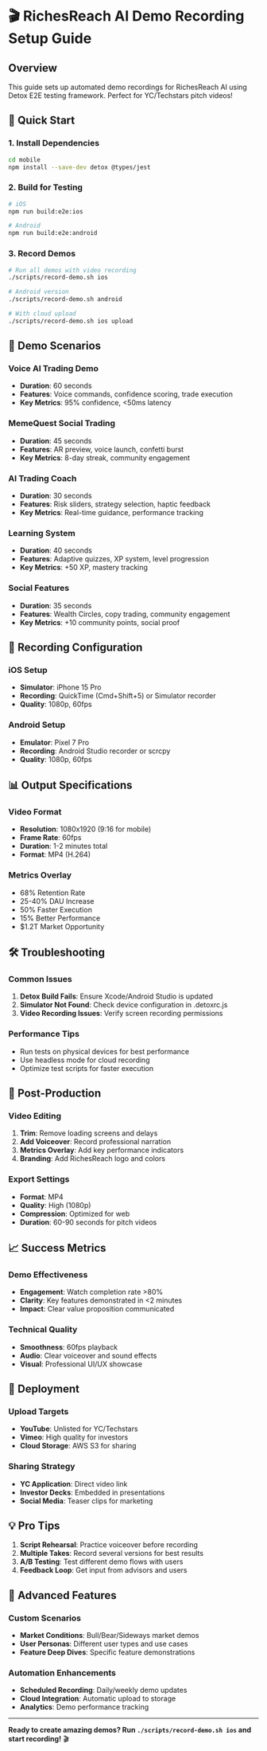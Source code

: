 # 🎬 RichesReach AI Demo Recording Setup Guide

## Overview
This guide sets up automated demo recordings for RichesReach AI using Detox E2E testing framework. Perfect for YC/Techstars pitch videos!

## 🚀 Quick Start

### 1. Install Dependencies
```bash
cd mobile
npm install --save-dev detox @types/jest
```

### 2. Build for Testing
```bash
# iOS
npm run build:e2e:ios

# Android  
npm run build:e2e:android
```

### 3. Record Demos
```bash
# Run all demos with video recording
./scripts/record-demo.sh ios

# Android version
./scripts/record-demo.sh android

# With cloud upload
./scripts/record-demo.sh ios upload
```

## 📱 Demo Scenarios

### Voice AI Trading Demo
- **Duration**: 60 seconds
- **Features**: Voice commands, confidence scoring, trade execution
- **Key Metrics**: 95% confidence, <50ms latency

### MemeQuest Social Trading
- **Duration**: 45 seconds  
- **Features**: AR preview, voice launch, confetti burst
- **Key Metrics**: 8-day streak, community engagement

### AI Trading Coach
- **Duration**: 30 seconds
- **Features**: Risk sliders, strategy selection, haptic feedback
- **Key Metrics**: Real-time guidance, performance tracking

### Learning System
- **Duration**: 40 seconds
- **Features**: Adaptive quizzes, XP system, level progression
- **Key Metrics**: +50 XP, mastery tracking

### Social Features
- **Duration**: 35 seconds
- **Features**: Wealth Circles, copy trading, community engagement
- **Key Metrics**: +10 community points, social proof

## 🎯 Recording Configuration

### iOS Setup
- **Simulator**: iPhone 15 Pro
- **Recording**: QuickTime (Cmd+Shift+5) or Simulator recorder
- **Quality**: 1080p, 60fps

### Android Setup  
- **Emulator**: Pixel 7 Pro
- **Recording**: Android Studio recorder or scrcpy
- **Quality**: 1080p, 60fps

## 📊 Output Specifications

### Video Format
- **Resolution**: 1080x1920 (9:16 for mobile)
- **Frame Rate**: 60fps
- **Duration**: 1-2 minutes total
- **Format**: MP4 (H.264)

### Metrics Overlay
- 68% Retention Rate
- 25-40% DAU Increase  
- 50% Faster Execution
- 15% Better Performance
- $1.2T Market Opportunity

## 🛠️ Troubleshooting

### Common Issues
1. **Detox Build Fails**: Ensure Xcode/Android Studio is updated
2. **Simulator Not Found**: Check device configuration in .detoxrc.js
3. **Video Recording Issues**: Verify screen recording permissions

### Performance Tips
- Run tests on physical devices for best performance
- Use headless mode for cloud recording
- Optimize test scripts for faster execution

## 🎨 Post-Production

### Video Editing
1. **Trim**: Remove loading screens and delays
2. **Add Voiceover**: Record professional narration
3. **Metrics Overlay**: Add key performance indicators
4. **Branding**: Add RichesReach logo and colors

### Export Settings
- **Format**: MP4
- **Quality**: High (1080p)
- **Compression**: Optimized for web
- **Duration**: 60-90 seconds for pitch videos

## 📈 Success Metrics

### Demo Effectiveness
- **Engagement**: Watch completion rate >80%
- **Clarity**: Key features demonstrated in <2 minutes
- **Impact**: Clear value proposition communicated

### Technical Quality
- **Smoothness**: 60fps playback
- **Audio**: Clear voiceover and sound effects
- **Visual**: Professional UI/UX showcase

## 🚀 Deployment

### Upload Targets
- **YouTube**: Unlisted for YC/Techstars
- **Vimeo**: High quality for investors
- **Cloud Storage**: AWS S3 for sharing

### Sharing Strategy
- **YC Application**: Direct video link
- **Investor Decks**: Embedded in presentations
- **Social Media**: Teaser clips for marketing

## 💡 Pro Tips

1. **Script Rehearsal**: Practice voiceover before recording
2. **Multiple Takes**: Record several versions for best results
3. **A/B Testing**: Test different demo flows with users
4. **Feedback Loop**: Get input from advisors and users

## 🔧 Advanced Features

### Custom Scenarios
- **Market Conditions**: Bull/Bear/Sideways market demos
- **User Personas**: Different user types and use cases
- **Feature Deep Dives**: Specific feature demonstrations

### Automation Enhancements
- **Scheduled Recording**: Daily/weekly demo updates
- **Cloud Integration**: Automatic upload to storage
- **Analytics**: Demo performance tracking

---

**Ready to create amazing demos? Run `./scripts/record-demo.sh ios` and start recording!** 🎬
